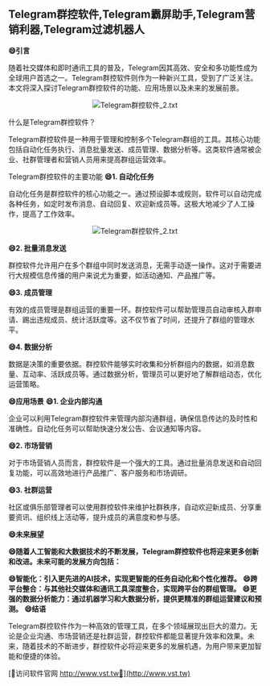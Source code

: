 ## **Telegram群控软件,Telegram霸屏助手,Telegram营销利器,Telegram过滤机器人**
**😄引言**

随着社交媒体和即时通讯工具的普及，Telegram因其高效、安全和多功能性成为全球用户首选之一。Telegram群控软件则作为一种新兴工具，受到了广泛关注。本文将深入探讨Telegram群控软件的功能、应用场景以及未来的发展前景。

 <center><img src="https://vst.tw/MP4/tuiguang/png/5.png" alt="Telegram群控软件_2.txt"></center>

什么是Telegram群控软件？

Telegram群控软件是一种用于管理和控制多个Telegram群组的工具。其核心功能包括自动化任务执行、消息批量发送、成员管理、数据分析等。这类软件通常被企业、社群管理者和营销人员用来提高群组运营效率。

Telegram群控软件的主要功能
**😄1. 自动化任务**

自动化任务是群控软件的核心功能之一。通过预设脚本或规则，软件可以自动完成各种任务，如定时发布消息、自动回复、欢迎新成员等。这极大地减少了人工操作，提高了工作效率。

 <center><img src="https://vst.tw/MP4/tuiguang/png/3.png" alt="Telegram群控软件_2.txt"></center>

**😄2. 批量消息发送**

群控软件允许用户在多个群组中同时发送消息，无需手动逐一操作。这对于需要进行大规模信息传播的用户来说尤为重要，如活动通知、产品推广等。

**😄3. 成员管理**

有效的成员管理是群组运营的重要一环。群控软件可以帮助管理员自动审核入群申请、踢出违规成员、统计活跃度等。这不仅节省了时间，还提升了群组的管理水平。

**😄4. 数据分析**

数据是决策的重要依据。群控软件能够实时收集和分析群组内的数据，如消息数量、互动率、活跃成员等。通过数据分析，管理员可以更好地了解群组动态，优化运营策略。

**😄应用场景**
**😄1. 企业内部沟通**

企业可以利用Telegram群控软件来管理内部沟通群组，确保信息传达的及时性和准确性。自动化任务可以帮助快速分发公告、会议通知等内容。

**😄2. 市场营销**

对于市场营销人员而言，群控软件是一个强大的工具。通过批量消息发送和自动回复功能，可以高效地进行产品推广、客户服务和市场调研。

**😄3. 社群运营**

社区或俱乐部管理者可以使用群控软件来维护社群秩序，自动欢迎新成员、分享重要资讯、组织线上活动等，提升成员的满意度和参与感。

**😄未来展望**

**😄随着人工智能和大数据技术的不断发展，Telegram群控软件也将迎来更多创新和改进。未来可能的发展方向包括：**

**😄智能化：引入更先进的AI技术，实现更智能的任务自动化和个性化推荐。**
**😄跨平台整合：与其他社交媒体和通讯工具深度整合，实现跨平台的群组管理。**
**😄更强的数据分析能力：通过机器学习和大数据分析，提供更精准的群组运营建议和预测。**
**😄结语**

Telegram群控软件作为一种高效的管理工具，在多个领域展现出巨大的潜力。无论是企业沟通、市场营销还是社群运营，群控软件都能显著提升效率和效果。未来，随着技术的不断进步，群控软件必将迎来更多的发展机遇，为用户带来更加智能和便捷的体验。


[👻访问软件官网 http://www.vst.tw👻](http://www.vst.tw)
